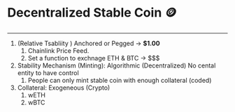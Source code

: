 # Decentralized Stable Coin :coin:
---

1. (Relative Tsabliity ) Anchored or Pegged -> **$1.00**
   1. Chainlink Price Feed.
   2. Set a function to exchnage ETH & BTC -> $$$
2. Stability Mechanism (Minting): Algorithmic (Decentralized) No cental entity to have control
   1. People can only mint stable coin with enough collateral (coded)
3. Collateral: Exogeneous (Crypto)
   1. wETH
   2. wBTC